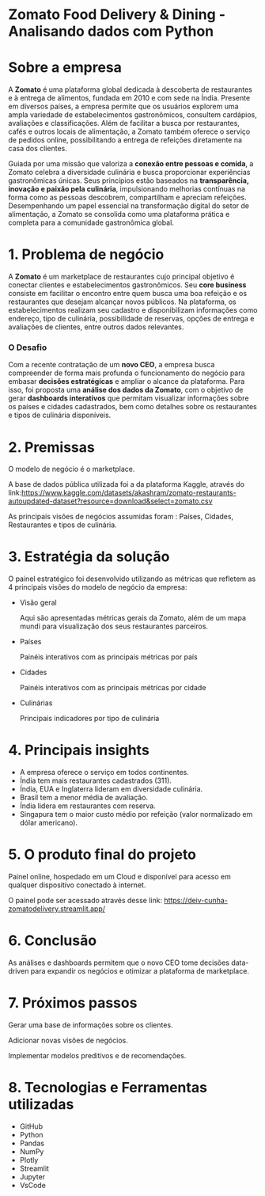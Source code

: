 # **Zomato Food Delivery & Dining - Analisando dados com Python**

# Sobre a empresa

A **Zomato** é uma plataforma global dedicada à descoberta de restaurantes e à entrega de alimentos, fundada em 2010 e com sede na Índia. Presente em diversos países, a empresa permite que os usuários explorem uma ampla variedade de estabelecimentos gastronômicos, consultem cardápios, avaliações e classificações. Além de facilitar a busca por restaurantes, cafés e outros locais de alimentação, a Zomato também oferece o serviço de pedidos online, possibilitando a entrega de refeições diretamente na casa dos clientes.

Guiada por uma missão que valoriza a **conexão entre pessoas e comida**, a Zomato celebra a diversidade culinária e busca proporcionar experiências gastronômicas únicas. Seus princípios estão baseados na **transparência, inovação e paixão pela culinária**, impulsionando melhorias contínuas na forma como as pessoas descobrem, compartilham e apreciam refeições. Desempenhando um papel essencial na transformação digital do setor de alimentação, a Zomato se consolida como uma plataforma prática e completa para a comunidade gastronômica global.

# **1. Problema de negócio**

A **Zomato** é um marketplace de restaurantes cujo principal objetivo é conectar clientes e estabelecimentos gastronômicos. Seu **core business** consiste em facilitar o encontro entre quem busca uma boa refeição e os restaurantes que desejam alcançar novos públicos. Na plataforma, os estabelecimentos realizam seu cadastro e disponibilizam informações como endereço, tipo de culinária, possibilidade de reservas, opções de entrega e avaliações de clientes, entre outros dados relevantes.

### O Desafio

Com a recente contratação de um **novo CEO**, a empresa busca compreender de forma mais profunda o funcionamento do negócio para embasar **decisões estratégicas** e ampliar o alcance da plataforma. Para isso, foi proposta uma **análise dos dados da Zomato**, com o objetivo de gerar **dashboards interativos** que permitam visualizar informações sobre os países e cidades cadastrados, bem como detalhes sobre os restaurantes e tipos de culinária disponíveis.

# **2. Premissas**

O modelo de negócio é o marketplace.

A base de dados pública utilizada foi a da plataforma Kaggle, através do link:https://www.kaggle.com/datasets/akashram/zomato-restaurants-autoupdated-dataset?resource=download&select=zomato.csv

As principais visões de negócios assumidas foram : Países, Cidades, Restaurantes e tipos de culinária.

# **3. Estratégia da solução**

O painel estratégico foi desenvolvido utilizando as métricas que refletem as 4 principais visões do modelo de negócio da empresa:

- Visão geral

  Aqui são apresentadas métricas gerais da Zomato, além de um mapa mundi para visualização dos seus restaurantes parceiros.

- Países

  Painéis interativos com as principais métricas por país

- Cidades

  Painéis interativos com as principais métricas por cidade

- Culinárias

  Principais indicadores por tipo de culinária

# **4. Principais insights**

- A empresa oferece o serviço em todos continentes.
- Índia tem mais restaurantes cadastrados (311).
- Índia, EUA e Inglaterra lideram em diversidade culinária.
- Brasil tem a menor média de avaliação.
- Índia lidera em restaurantes com reserva.
- Singapura tem o maior custo médio por refeição (valor normalizado em dólar americano).

# **5. O produto final do projeto**

Painel online, hospedado em um Cloud e disponível para acesso em qualquer dispositivo conectado à internet.

O painel pode ser acessado através desse link: https://deiv-cunha-zomatodelivery.streamlit.app/

# **6. Conclusão**

As análises e dashboards permitem que o novo CEO tome decisões data-driven para expandir os negócios e otimizar a plataforma de marketplace.

# **7. Próximos passos**

Gerar uma base de informações sobre os clientes.

Adicionar novas visões de negócios.

Implementar modelos preditivos e de recomendações.

# **8. Tecnologias e Ferramentas utilizadas**

- GitHub
- Python
- Pandas
- NumPy
- Plotly
- Streamlit
- Jupyter
- VsCode
